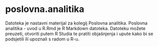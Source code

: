 # poslovna.analitika

Datoteka je nastavni materijal za kolegij Poslovna analitika.
Poslovna analitika - uvod u R.Rmd je R Markdown datoteka.
Datoteku možete preuzeti, otvoriti putem R Studia te pratiti objašnjenja i upute kako bi se podsjetili ili upoznali s radom u R-u.
